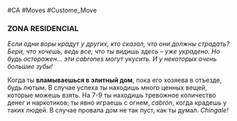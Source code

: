 #CA #Moves #Custome_Move

### ZONA RESIDENCIAL
*Если одни воры крадут у других, кто сказал, что они должны страдать? Бери, что хочешь, ведь все, что ты видишь здесь – уже украдено. Но будь осторожен... эти cabrones могут укусить. И у некоторых очень большие зубы!*

Когда ты **вламываешься в элитный дом**, пока его хозяева в отъезде, будь лютым. В случае успеха ты находишь много ценных вещей, которые можешь взять. На 7-9 ты находишь тревожное количество денег и наркотиков; ты явно играешь с огнем, *cabrón*, когда крадешь у таких людей. В случае провала дом не так пуст, как ты думал. *Chíngale!*